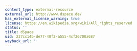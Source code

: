 ```yaml
---
content_type: external-resource
external_url: http://www.dspace.de/
has_external_license_warning: true
license: https://en.wikipedia.org/wiki/All_rights_reserved
status: ''
title: dSpace
uid: 227cc14b-de77-40f2-a555-4cf26700a687
wayback_url: ''
---
```

